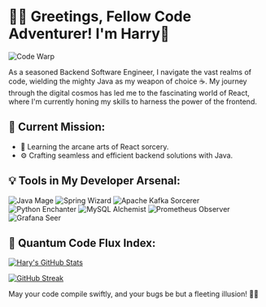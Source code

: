 # 👨‍💻 Greetings, Fellow Code Adventurer! I'm Harry👋

![Code Warp](https://img.shields.io/badge/Code-Warp-blue?style=for-the-badge)

As a seasoned Backend Software Engineer, I navigate the vast realms of code, wielding the mighty Java as my weapon of choice ☕️. My journey through the digital cosmos has led me to the fascinating world of React, where I'm currently honing my skills to harness the power of the frontend.

## 🚀 Current Mission:

- 🌱 Learning the arcane arts of React sorcery.
- ⚙️ Crafting seamless and efficient backend solutions with Java.

## 💡 Tools in My Developer Arsenal:

![Java Mage](https://img.shields.io/badge/Java-Mage-yellow?style=for-the-badge&logo=java)
![Spring Wizard](https://img.shields.io/badge/Spring-Wizard-success?style=for-the-badge&logo=spring)
![Apache Kafka Sorcerer](https://img.shields.io/badge/Apache%20Kafka-Sorcerer-critical?style=for-the-badge&logo=apache-kafka)
![Python Enchanter](https://img.shields.io/badge/Python-Enchanter-blue?style=for-the-badge&logo=python)
![MySQL Alchemist](https://img.shields.io/badge/MySQL-Alchemist-orange?style=for-the-badge&logo=mysql)
![Prometheus Observer](https://img.shields.io/badge/Prometheus-Observer-yellow?style=for-the-badge&logo=prometheus)
![Grafana Seer](https://img.shields.io/badge/Grafana-Seer-blue?style=for-the-badge&logo=grafana)


## 🌌 Quantum Code Flux Index:

[![Hary's GitHub Stats](https://github-readme-stats.vercel.app/api?username=hary-singh&show_icons=true&theme=dark)](https://github.com/hary-singh)

[![GitHub Streak](https://github-readme-streak-stats.herokuapp.com/?user=hary-singh)](https://github.com/hary-singh)

May your code compile swiftly, and your bugs be but a fleeting illusion! 🚀✨

<!---
hary-singh/hary-singh is a ✨ special ✨ repository because its `README.md` (this file) appears on your GitHub profile.
You can click the Preview link to take a look at your changes.
--->
